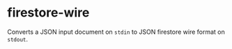 # firestore-wire
Converts a JSON input document on `stdin` to JSON firestore wire format on `stdout`.